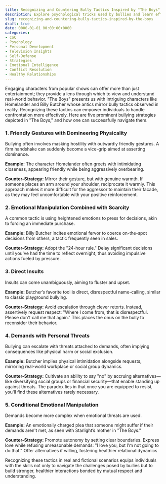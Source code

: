 ```yaml
---
title: Recognizing and Countering Bully Tactics Inspired by "The Boys"
description: Explore psychological tricks used by bullies and learn effective strategies to counter them.
slug: recognizing-and-countering-bully-tactics-inspired-by-the-boys
draft: true
date: 0000-01-01 00:00:00+0000
categories:
- CoC
- Psychology
- Personal Development
- Television Insights
- Self-Defense
- Strategies
- Emotional Intelligence
- Conflict Resolution
- Healthy Relationships
---
```


Engaging characters from popular shows can offer more than just entertainment; they provide a lens through which to view and understand real-world behavior. "The Boys" presents us with intriguing characters like Homelander and Billy Butcher whose antics mirror bully tactics observed in reality. Recognizing these tactics can empower individuals to handle confrontation more effectively. Here are five prominent bullying strategies depicted in "The Boys," and how one can successfully navigate them.

### 1. Friendly Gestures with Domineering Physicality

Bullying often involves masking hostility with outwardly friendly gestures. A firm handshake can suddenly become a vice-grip aimed at asserting dominance.

**Example:** The character Homelander often greets with intimidating closeness, appearing friendly while being aggressively overbearing.

**Counter-Strategy:** Mirror their gesture, but with genuine warmth. If someone places an arm around your shoulder, reciprocate it warmly. This approach makes it more difficult for the aggressor to maintain their facade, as they may feel uncomfortable with your positive reinforcement.

### 2. Emotional Manipulation Combined with Scarcity

A common tactic is using heightened emotions to press for decisions, akin to forcing an immediate purchase.

**Example:** Billy Butcher incites emotional fervor to coerce on-the-spot decisions from others, a tactic frequently seen in sales.

**Counter-Strategy:** Adopt the "24-hour rule." Delay significant decisions until you've had the time to reflect overnight, thus avoiding impulsive actions fueled by pressure.

### 3. Direct Insults

Insults can come unambiguously, aiming to fluster and upset.

**Example:** Butcher’s favorite tool is direct, disrespectful name-calling, similar to classic playground bullying.

**Counter-Strategy:** Avoid escalation through clever retorts. Instead, assertively request respect: "Where I come from, that is disrespectful. Please don't call me that again." This places the onus on the bully to reconsider their behavior.

### 4. Demands with Personal Threats

Bullying can escalate with threats attached to demands, often implying consequences like physical harm or social exclusion.

**Example:** Butcher implies physical intimidation alongside requests, mirroring real-world workplace or social group dynamics.

**Counter-Strategy:** Cultivate an ability to say "no" by accruing alternatives—like diversifying social groups or financial security—that enable standing up against threats. The paradox lies in that once you are equipped to resist, you'll find these alternatives rarely necessary.

### 5. Conditional Emotional Manipulation

Demands become more complex when emotional threats are used.

**Example:** An emotionally charged plea that someone might suffer if their demands aren't met, as seen with Starlight’s mother in "The Boys."

**Counter-Strategy:** Promote autonomy by setting clear boundaries. Express love while refusing unreasonable demands: "I love you, but I'm not going to do that." Offer alternatives if willing, fostering healthier relational dynamics.

Recognizing these tactics in real and fictional scenarios equips individuals with the skills not only to navigate the challenges posed by bullies but to build stronger, healthier interactions bonded by mutual respect and understanding.
